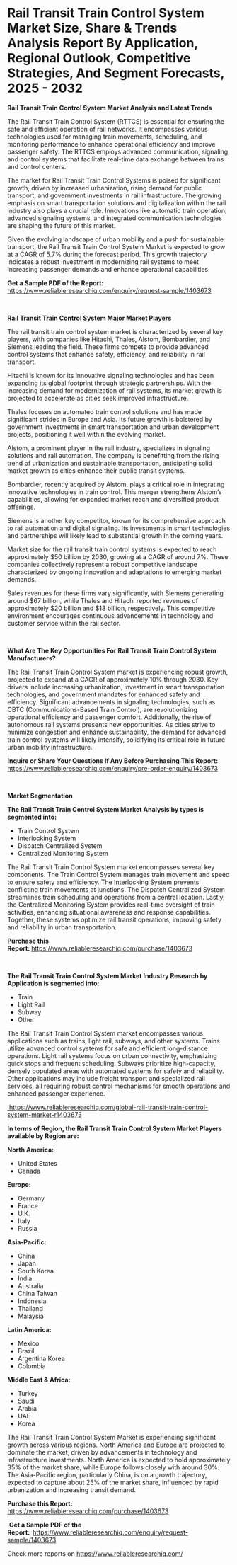 <p><h1>Rail Transit Train Control System Market Size, Share & Trends Analysis Report By Application, Regional Outlook, Competitive Strategies, And Segment Forecasts, 2025 - 2032</h1></p><p><strong>Rail Transit Train Control System Market Analysis and Latest Trends</strong></p>
<p><p>The Rail Transit Train Control System (RTTCS) is essential for ensuring the safe and efficient operation of rail networks. It encompasses various technologies used for managing train movements, scheduling, and monitoring performance to enhance operational efficiency and improve passenger safety. The RTTCS employs advanced communication, signaling, and control systems that facilitate real-time data exchange between trains and control centers.</p><p>The market for Rail Transit Train Control Systems is poised for significant growth, driven by increased urbanization, rising demand for public transport, and government investments in rail infrastructure. The growing emphasis on smart transportation solutions and digitalization within the rail industry also plays a crucial role. Innovations like automatic train operation, advanced signaling systems, and integrated communication technologies are shaping the future of this market. </p><p>Given the evolving landscape of urban mobility and a push for sustainable transport, the Rail Transit Train Control System Market is expected to grow at a CAGR of 5.7% during the forecast period. This growth trajectory indicates a robust investment in modernizing rail systems to meet increasing passenger demands and enhance operational capabilities.</p></p>
<p><strong>Get a Sample PDF of the Report:&nbsp;</strong> <a href="https://www.reliableresearchiq.com/enquiry/request-sample/1403673?utm_campaign=1087&utm_medium=2&utm_source=Github&utm_content=ia&utm_term=13012025&utm_id=rail-transit-train-control-system">https://www.reliableresearchiq.com/enquiry/request-sample/1403673</a></p>
<p>&nbsp;</p>
<p><strong>Rail Transit Train Control System Major Market Players</strong></p>
<p><p>The rail transit train control system market is characterized by several key players, with companies like Hitachi, Thales, Alstom, Bombardier, and Siemens leading the field. These firms compete to provide advanced control systems that enhance safety, efficiency, and reliability in rail transport.</p><p>Hitachi is known for its innovative signaling technologies and has been expanding its global footprint through strategic partnerships. With the increasing demand for modernization of rail systems, its market growth is projected to accelerate as cities seek improved infrastructure.</p><p>Thales focuses on automated train control solutions and has made significant strides in Europe and Asia. Its future growth is bolstered by government investments in smart transportation and urban development projects, positioning it well within the evolving market.</p><p>Alstom, a prominent player in the rail industry, specializes in signaling solutions and rail automation. The company is benefitting from the rising trend of urbanization and sustainable transportation, anticipating solid market growth as cities enhance their public transit systems. </p><p>Bombardier, recently acquired by Alstom, plays a critical role in integrating innovative technologies in train control. This merger strengthens Alstom’s capabilities, allowing for expanded market reach and diversified product offerings.</p><p>Siemens is another key competitor, known for its comprehensive approach to rail automation and digital signaling. Its investments in smart technologies and partnerships will likely lead to substantial growth in the coming years.</p><p>Market size for the rail transit train control systems is expected to reach approximately $50 billion by 2030, growing at a CAGR of around 7%. These companies collectively represent a robust competitive landscape characterized by ongoing innovation and adaptations to emerging market demands. </p><p>Sales revenues for these firms vary significantly, with Siemens generating around $67 billion, while Thales and Hitachi reported revenues of approximately $20 billion and $18 billion, respectively. This competitive environment encourages continuous advancements in technology and customer service within the rail sector. </p></p>
<p>&nbsp;</p>
<p><strong>What Are The Key Opportunities For Rail Transit Train Control System Manufacturers?</strong></p>
<p><p>The Rail Transit Train Control System market is experiencing robust growth, projected to expand at a CAGR of approximately 10% through 2030. Key drivers include increasing urbanization, investment in smart transportation technologies, and government mandates for enhanced safety and efficiency. Significant advancements in signaling technologies, such as CBTC (Communications-Based Train Control), are revolutionizing operational efficiency and passenger comfort. Additionally, the rise of autonomous rail systems presents new opportunities. As cities strive to minimize congestion and enhance sustainability, the demand for advanced train control systems will likely intensify, solidifying its critical role in future urban mobility infrastructure.</p></p>
<p><strong>Inquire or Share Your Questions If Any Before Purchasing This Report:</strong> <a href="https://www.reliableresearchiq.com/enquiry/pre-order-enquiry/1403673?utm_campaign=1087&utm_medium=2&utm_source=Github&utm_content=ia&utm_term=13012025&utm_id=rail-transit-train-control-system">https://www.reliableresearchiq.com/enquiry/pre-order-enquiry/1403673</a></p>
<p>&nbsp;</p>
<p><strong>Market Segmentation</strong></p>
<p><strong>The Rail Transit Train Control System Market Analysis by types is segmented into:</strong></p>
<p><ul><li>Train Control System</li><li>Interlocking System</li><li>Dispatch Centralized System</li><li>Centralized Monitoring System</li></ul></p>
<p><p>The Rail Transit Train Control System market encompasses several key components. The Train Control System manages train movement and speed to ensure safety and efficiency. The Interlocking System prevents conflicting train movements at junctions. The Dispatch Centralized System streamlines train scheduling and operations from a central location. Lastly, the Centralized Monitoring System provides real-time oversight of train activities, enhancing situational awareness and response capabilities. Together, these systems optimize rail transit operations, improving safety and reliability in urban transportation.</p></p>
<p><strong>Purchase this Report:&nbsp;</strong><a href="https://www.reliableresearchiq.com/purchase/1403673?utm_campaign=1087&utm_medium=2&utm_source=Github&utm_content=ia&utm_term=13012025&utm_id=rail-transit-train-control-system">https://www.reliableresearchiq.com/purchase/1403673</a></p>
<p>&nbsp;</p>
<p><strong>The Rail Transit Train Control System Market Industry Research by Application is segmented into:</strong></p>
<p><ul><li>Train</li><li>Light Rail</li><li>Subway</li><li>Other</li></ul></p>
<p><p>The Rail Transit Train Control System market encompasses various applications such as trains, light rail, subways, and other systems. Trains utilize advanced control systems for safe and efficient long-distance operations. Light rail systems focus on urban connectivity, emphasizing quick stops and frequent scheduling. Subways prioritize high-capacity, densely populated areas with automated systems for safety and reliability. Other applications may include freight transport and specialized rail services, all requiring robust control mechanisms for smooth operations and enhanced passenger experience.</p></p>
<p><a href="https://www.reliableresearchiq.com/global-rail-transit-train-control-system-market-r1403673?utm_campaign=1087&utm_medium=2&utm_source=Github&utm_content=ia&utm_term=13012025&utm_id=rail-transit-train-control-system">&nbsp;https://www.reliableresearchiq.com/global-rail-transit-train-control-system-market-r1403673</a></p>
<p><strong>In terms of Region, the Rail Transit Train Control System Market Players available by Region are:</strong></p>
<p>
    <p> <strong> North America: </strong>
        <ul>
            <li>United States</li>
            <li>Canada</li>
        </ul>
        </p> 
    <p> <strong> Europe: </strong>
        <ul>
            <li>Germany</li>
            <li>France</li>
            <li>U.K.</li>
            <li>Italy</li>
            <li>Russia</li>
        </ul>
        </p> 
    <p> <strong> Asia-Pacific: </strong>
        <ul>
            <li>China</li>
            <li>Japan</li>
            <li>South Korea</li>
            <li>India</li>
            <li>Australia</li>
            <li>China Taiwan</li>
            <li>Indonesia</li>
            <li>Thailand</li>
            <li>Malaysia</li>
        </ul>
        </p> 
    <p> <strong> Latin America: </strong>
        <ul>
            <li>Mexico</li>
            <li>Brazil</li>
            <li>Argentina Korea</li>
            <li>Colombia</li>
        </ul>
        </p> 
    <p> <strong> Middle East & Africa: </strong>
        <ul>
            <li>Turkey</li>
            <li>Saudi</li>
            <li>Arabia</li>
            <li>UAE</li>
            <li>Korea</li>
        </ul>
    </p>
    </p>
<p><p>The Rail Transit Train Control System Market is experiencing significant growth across various regions. North America and Europe are projected to dominate the market, driven by advancements in technology and infrastructure investments. North America is expected to hold approximately 35% of the market share, while Europe follows closely with around 30%. The Asia-Pacific region, particularly China, is on a growth trajectory, expected to capture about 25% of the market share, influenced by rapid urbanization and increasing transit demand.</p></p>
<p><strong>Purchase this Report: </strong><a href="https://www.reliableresearchiq.com/purchase/1403673?utm_campaign=1087&utm_medium=2&utm_source=Github&utm_content=ia&utm_term=13012025&utm_id=rail-transit-train-control-system">https://www.reliableresearchiq.com/purchase/1403673</a></p>
<p>&nbsp;<strong>Get a Sample PDF of the Report:&nbsp;&nbsp;</strong><a href="https://www.reliableresearchiq.com/enquiry/request-sample/1403673?utm_campaign=1087&utm_medium=2&utm_source=Github&utm_content=ia&utm_term=13012025&utm_id=rail-transit-train-control-system">https://www.reliableresearchiq.com/enquiry/request-sample/1403673</a></p>
<p><strong></strong></p>
<p>Check more reports on <a href="https://www.reliableresearchiq.com/?utm_campaign=1087&utm_medium=2&utm_source=Github&utm_content=ia&utm_term=13012025&utm_id=rail-transit-train-control-system">https://www.reliableresearchiq.com/</a></p>
